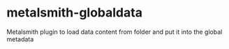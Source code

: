 # metalsmith-globaldata
Metalsmith plugin to load data content from folder and put it into the global metadata
